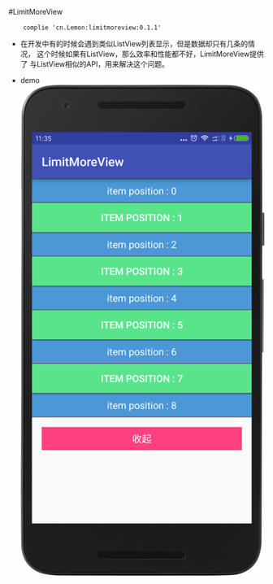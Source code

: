 #LimitMoreView

```
    complie 'cn.Lemon:limitmoreview:0.1.1'
```

 - 在开发中有的时候会遇到类似ListView列表显示，但是数据却只有几条的情况，
 这个时候如果有ListView，那么效率和性能都不好，LimitMoreView提供了
 与ListView相似的API，用来解决这个问题。

 - demo
 ![](./demo.png)
